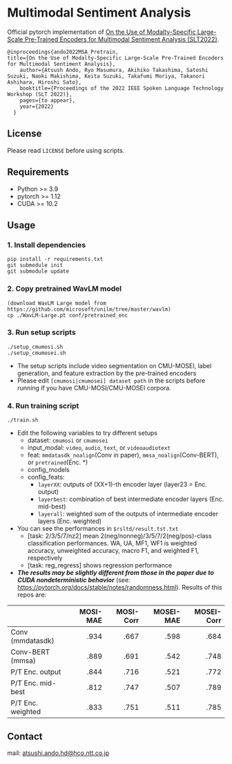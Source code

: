 # Multimodal Sentiment Analysis

Official pytorch implementation of [On the Use of Modalty-Specific Large-Scale Pre-Trained Encoders for Multimodal Sentiment Analysis (SLT2022)](https://arxiv.org/abs/2210.15937).

```
@inproceedings{ando2022MSA_Pretrain,
title={On the Use of Modalty-Specific Large-Scale Pre-Trained Encoders for Multimodal Sentiment Analysis},
    author={Atsush Ando, Ryo Masumura, Akihiko Takashima, Satoshi Suzuki, Naoki Makishima, Keita Suzuki, Takafumi Moriya, Takanori Ashihara, Hiroshi Sato},
    booktitle={Proceedings of the 2022 IEEE Spoken Language Technology Workshop (SLT 2022)},
    pages={to appear},
    year={2022}
  }
```

## License
Please read `LICENSE`  before using scripts.


## Requirements
- Python >= 3.9
- pytorch >= 1.12
- CUDA >= 10.2

## Usage

### 1. Install dependencies
```
pip install -r requirements.txt
git submodule init
git submodule update
```

### 2. Copy pretrained WavLM model
```
(download WavLM Large model from https://github.com/microsoft/unilm/tree/master/wavlm)
cp ./WavLM-Large.pt conf/pretrained_enc
```

### 3. Run setup scripts
```
./setup_cmumosi.sh
./setup_cmumosei.sh
```
- The setup scripts include video segmentation on CMU-MOSEI, label generation, and feature extraction by the pre-trained encoders
- Please edit `[cmumosi|cmumosei] dataset path` in the scripts before running if you have CMU-MOSI/CMU-MOSEI corpora.

### 4. Run training script
```
./train.sh
```
- Edit the following variables to try different setups
    - dataset: `cmumosi` or `cmumosei`
    - input\_modal: `video`, `audio`, `text`, or `videoaudiotext`
    - feat: `mmdatasdk_noalign`(Conv in paper), `mmsa_noalign`(Conv-BERT), or `pretrained`(Enc. \*)
    - config\_models
    - config\_feats:
        - `layerXX`: outputs of (XX+1)-th encoder layer (layer23 = Enc. output)
        - `layerbest`: combination of best intermediate encoder layers (Enc. mid-best)
        - `layerall`: weighted sum of the outputs of intermediate encoder layers (Enc. weighted)
- You can see the performances in `$rsltd/result.tst.txt`
    - [task: 2/3/5/7/nz2] mean 2(neg/nonneg)/3/5/7/2(neg/pos)-class classification performances. WA, UA, MF1, WF1 is weighted accuracy, unweighted accuracy, macro F1, and weighted F1, respectively
    - [task: reg\_regress] shows regression performance
- ***The results may be slightly different from those in the paper due to CUDA nondeterministic behavior*** (see: https://pytorch.org/docs/stable/notes/randomness.html). Results of this repos are:


|                      |MOSI-MAE |MOSI-Corr|MOSEI-MAE|MOSEI-Corr|
|:---------------------|--------:|--------:|--------:|---------:|
|Conv (mmdatasdk)      |.934     |.667     |.598     |.684      |
|Conv-BERT (mmsa)      |.889     |.691     |.542     |.748      |
|P/T Enc. output       |.844     |.716     |.521     |.772      |
|P/T Enc. mid-best     |.812     |.747     |.507     |.789      |
|P/T Enc. weighted     |.833     |.751     |.511     |.785      |


## Contact
mail: atsushi.ando.hd@hco.ntt.co.jp

